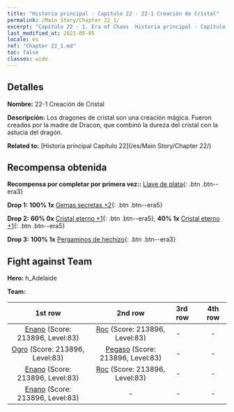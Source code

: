 ```yaml
---
title: "Historia principal - Capítulo 22 - 22-1 Creación de Cristal"
permalink: /Main Story/Chapter 22_1/
excerpt: "Capítulo 22 - 1. Era of Chaos  Historia principal - Capítulo 22_1. 22-1 Creación de Cristal"
last_modified_at: 2021-05-05
locale: es
ref: "Chapter 22_1.md"
toc: false
classes: wide
---
```


## Detalles

 **Nombre:** 22-1 Creación de Cristal

 **Descripción:** Los dragones de cristal son una creación mágica. Fueron creados por la madre de Dracon, que combinó la dureza del cristal con la astucia del dragón.

 **Related to:** [Historia principal Capítulo 22](/es/Main Story/Chapter 22/)

## Recompensa obtenida

 **Recompensa por completar por primera vez::** [Llave de plata](/ItemsES/con_693/){: .btn .btn--era3}

 **Drop 1:** **100% 1x** [Gemas secretas +2](/ItemsES/mat_79/){: .btn .btn--era5}

 **Drop 2:** **60% 0x** [Cristal eterno +1](/ItemsES/mat_73/){: .btn .btn--era5}, **40% 1x** [Cristal eterno +1](/ItemsES/mat_73/){: .btn .btn--era5}

 **Drop 3:** **100% 1x** [Pergaminos de hechizo](/ItemsES/con_694/){: .btn .btn--era3}


## Fight against Team
 **Hero:** h_Adelaide

 **Team:**


  | 1st row | 2nd row | 3rd row | 4th row |
  |:----:|:----:|:----|:----:|
  | [Enano](/es/units/Dwarf/) (Score: 213896, Level:83)  | [Roc](/es/units/Roc/) (Score: 213896, Level:83)  | - | - |
  | [Ogro](/es/units/Ogre/) (Score: 213896, Level:83)  | [Pegaso](/es/units/Pegasus/) (Score: 213896, Level:83)  | - | - |
  | [Enano](/es/units/Dwarf/) (Score: 213896, Level:83)  | [Roc](/es/units/Roc/) (Score: 213896, Level:83)  | - | - |
  | [Enano](/es/units/Dwarf/) (Score: 213896, Level:83)  | - | - | - |


